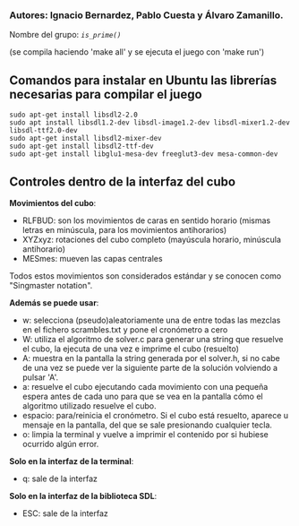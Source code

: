 ### Autores: Ignacio Bernardez, Pablo Cuesta y Álvaro Zamanillo.
Nombre del grupo: *`is_prime()`*

(se compila haciendo 'make all' y se ejecuta el juego con 'make run')

## Comandos para instalar en Ubuntu las librerías necesarias para compilar el juego
```
sudo apt-get install libsdl2-2.0
sudo apt install libsdl1.2-dev libsdl-image1.2-dev libsdl-mixer1.2-dev libsdl-ttf2.0-dev
sudo apt-get install libsdl2-mixer-dev 
sudo apt-get install libsdl2-ttf-dev 
sudo apt-get install libglu1-mesa-dev freeglut3-dev mesa-common-dev
```

## Controles dentro de la interfaz del cubo 

**Movimientos del cubo**:
* RLFBUD: son los movimientos de caras en sentido horario (mismas letras en minúscula, para los movimientos antihorarios)
* XYZxyz: rotaciones del cubo completo (mayúscula horario, minúscula antihorario)
* MESmes: mueven las capas centrales
	
Todos estos movimientos son considerados estándar y se conocen como "Singmaster notation".

**Además se puede usar**: 
* w: selecciona (pseudo)aleatoriamente una de entre todas las mezclas en el fichero scrambles.txt y pone el cronómetro a cero
* W: utiliza el algoritmo de solver.c para generar una string que resuelve el cubo, la ejecuta de una vez e imprime el cubo (resuelto)
* A: muestra en la pantalla la string generada por el solver.h, si no cabe de una vez se puede ver la siguiente parte de la solución volviendo a pulsar 'A'.
* a: resuelve el cubo ejecutando cada movimiento con una pequeña espera antes de cada uno para que se vea en la pantalla cómo el algoritmo utilizado resuelve el cubo.
* espacio: para/reinicia el cronómetro. Si el cubo está resuelto, aparece u mensaje en la pantalla, del que se sale presionando cualquier tecla.
* o: limpia la terminal y vuelve a imprimir el contenido por si hubiese ocurrido algún error.

**Solo en la interfaz de la terminal**:
* q: sale de la interfaz

**Solo en la interfaz de la biblioteca SDL**:
*  ESC: sale de la interfaz

